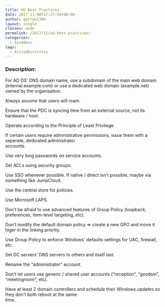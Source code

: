 ```yaml
---
title: AD Best Practices
date: 2017-11-08T17:27:54+00:00
author: gerryw1389
layout: single
classes: wide
permalink: /2017/11/ad-best-practices/
categories:
  - SysAdmin
tags:
  - ActiveDirectory
---
```

<!--more-->

### Description:

For AD DS' DNS domain name, use a subdomain of the main web domain (internal.example.com) or use a dedicated web domain (example.net) owned by the organisation.

Always assume that users will roam.

Ensure that the PDC is syncing time from an external source, not its hardware / host.

Operate according to the Principle of Least Privilege.

If certain users require administrative permissions, issue them with a seperate, dedicated administrator  
accounts.

Use very long passwords on service accounts.

Set ACLs using security groups.

Use SSO whenever possible. If native / direct isn't possible, maybe via something like JumpCloud.

Use the central store for policies.

Use Microsoft LAPS.

Don't be afraid to use advanced features of Group Policy (loopback, preferences, item-level targeting, etc).

Don't modify the default domain policy => create a new GPO and move it higer in the linking priority.

Use Group Policy to enforce Windows' defaults settings for UAC, firewall, etc.

Set DC servers' DNS servers to others and itself last.

Rename the &#8220;administrator&#8221; account.

Don't let users use generic / shared user accounts (&#8220;reception&#8221;, &#8220;goodsin&#8221;, &#8220;meetingroom&#8221;, etc).

Have at least 2 domain controllers and schedule their Windows updates so they don't both reboot at the same  
time.